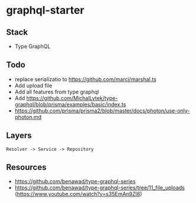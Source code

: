 # graphql-starter

## Stack

-   Type GraphQL

## Todo

-   replace serializatio to https://github.com/marcj/marshal.ts
-   Add upload file
-   Add all features from type graphql
-   Add https://github.com/MichalLytek/type-graphql/blob/prisma/examples/basic/index.ts
-   https://github.com/prisma/prisma2/blob/master/docs/photon/use-only-photon.md

## Layers

```
Resolver -> Service -> Repository
```

## Resources

-   https://github.com/benawad/type-graphql-series
-   https://github.com/benawad/type-graphql-series/tree/11_file_uploads (https://www.youtube.com/watch?v=s35EmAn9Zl8)
